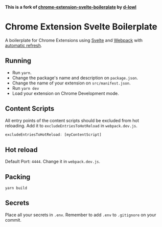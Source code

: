 **This is a fork of [chrome-extension-svelte-boilerplate](https://github.com/d-lowl/chrome-extension-svelte-boilerplate) by [d-lowl](https://github.com/d-lowl/)**

# Chrome Extension Svelte Boilerplate

A boilerplate for Chrome Extensions using [Svelte](https://svelte.technology/) and [Webpack](https://webpack.github.io/) with [automatic refresh](https://webpack.github.io/docs/webpack-dev-server.html#automatic-refresh).

## Running

- Run `yarn`.
- Change the package's name and description on `package.json`.
- Change the name of your extension on `src/manifest.json`.
- Run `yarn dev`
- Load your extension on Chrome Development mode.

## Content Scripts

All entry points of the content scripts should be excluded from hot reloading.
Add it to `excludeEntriesToHotReload` in `webpack.dev.js`.

```js
excludeEntriesToHotReload: [myContentScript]
```

## Hot reload

Default Port: `4444`. Change it in `webpack.dev.js`.

## Packing

```
yarn build
```

## Secrets
Place all your secrets in `.env`.
Remember to add `.env` to `.gitignore` on your commit.

